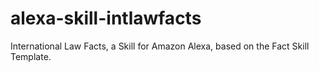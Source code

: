 # alexa-skill-intlawfacts
International Law Facts, a Skill for Amazon Alexa, based on the Fact Skill Template.
